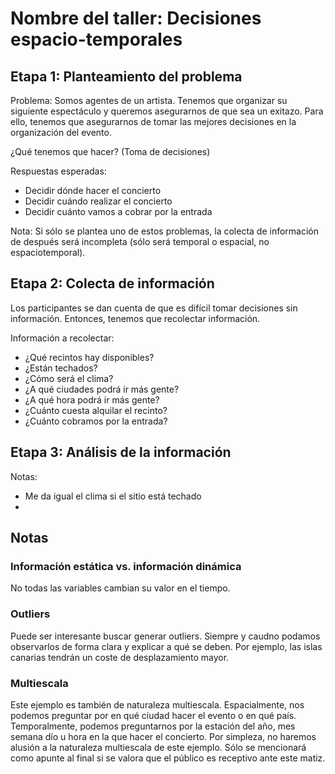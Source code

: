 # Nombre del taller: Decisiones espacio-temporales

## Etapa 1: Planteamiento del problema
Problema:
Somos agentes de un artista.
Tenemos que organizar su siguiente espectáculo y queremos asegurarnos de que sea un exitazo.
Para ello, tenemos que asegurarnos de tomar las mejores decisiones en la organización del evento.

¿Qué tenemos que hacer? (Toma de decisiones)

Respuestas esperadas:
- Decidir dónde hacer el concierto 
- Decidir cuándo realizar el concierto
- Decidir cuánto vamos a cobrar por la entrada

Nota: Si sólo se plantea uno de estos problemas, la colecta de información de después será incompleta (sólo será temporal o espacial, no espaciotemporal).

## Etapa 2: Colecta de información
Los participantes se dan cuenta de que es difícil tomar decisiones sin información.
Entonces, tenemos que recolectar información.

Información a recolectar:
- ¿Qué recintos hay disponibles? 
- ¿Están techados?
- ¿Cómo será el clima?
- ¿A qué ciudades podrá ir más gente?
- ¿A qué hora podrá ir más gente?
- ¿Cuánto cuesta alquilar el recinto?
- ¿Cuánto cobramos por la entrada?


## Etapa 3: Análisis de la información

Notas:
- Me da igual el clima si el sitio está techado     
- 




## Notas

### Información estática vs. información dinámica
No todas las variables cambian su valor en el tiempo.

### Outliers
Puede ser interesante buscar generar outliers. Siempre y caudno podamos observarlos de forma clara y explicar a qué se deben. Por ejemplo, las islas canarias tendrán un coste de desplazamiento mayor.

### Multiescala
Este ejemplo es también de naturaleza multiescala. Espacialmente, nos podemos preguntar por en qué ciudad hacer el evento o en qué país. Temporalmente, podemos preguntarnos por la estación del año, mes semana dío u hora en la que hacer el concierto. Por simpleza, no haremos alusión a la naturaleza multiescala de este ejemplo. Sólo se mencionará como apunte al final si se valora que el público es receptivo ante este matiz.



